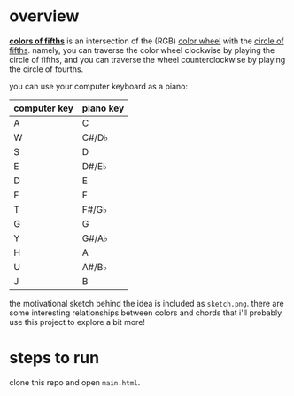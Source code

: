 # overview
[**colors of fifths**](http://joonho.space/color) is an intersection of the (RGB) [color wheel](https://en.wikipedia.org/wiki/Color_wheel) with the [circle of fifths](https://en.wikipedia.org/wiki/Circle_of_fifths). namely, you can traverse the color wheel clockwise by playing the circle of fifths, and you can traverse the wheel counterclockwise by playing the circle of fourths.

you can use your computer keyboard as a piano:

|computer key|piano key|
|---|---|
|A|C|
|W|C#/D♭|
|S|D|
|E|D#/E♭|
|D|E|
|F|F|
|T|F#/G♭|
|G|G|
|Y|G#/A♭|
|H|A|
|U|A#/B♭|
|J|B|

the motivational sketch behind the idea is included as `sketch.png`. there are some interesting relationships between colors and chords that i'll probably use this project to explore a bit more!

# steps to run

clone this repo and open `main.html`.
